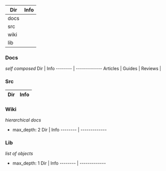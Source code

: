    Dir   | Info
-------- | -------------
docs     | 
src      |
wiki     |
lib      |


### Docs
*self composed*
   Dir   | Info
-------- | -------------
Articles |
Guides   |
Reviews  |


### Src
   Dir   | Info
-------- | -------------

### Wiki
*hierarchical docs*
- max_depth: 2
   Dir   | Info
-------- | -------------


### Lib
*list of objects*
- max_depth: 1
   Dir   | Info
-------- | -------------


